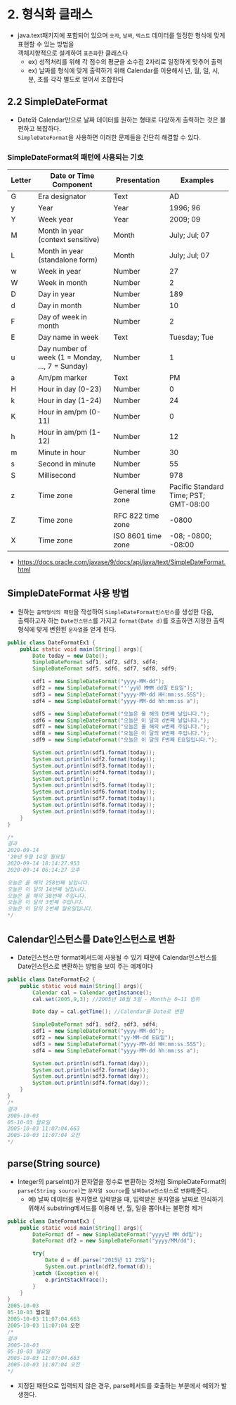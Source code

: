 # 2. 형식화 클래스

-  java.text패키지에 포함되어 있으며 `숫자`, `날짜`, `텍스트` 데이터를 일정한 형식에 맞게 표현할 수 있는 방법을 <br />
객체지향적으로 설계하여 `표준화`한 클래스다
    - ex) 성적처리를 위해 각 점수의 평균을 소수점 2자리로 일정하게 맞추어 출력
    - ex) 날짜를 형식에 맞게 출력하기 위해 Calendar를 이용해서 년, 월, 일, 시, 분, 초를 각각 별도로 얻어서 조합한다
    
## 2.2 SimpleDateFormat
- Date와 Calendar만으로 날짜 데이터를 원하는 형태로 다양하게 출력하는 것은 불편하고 복잡하다. <br />
`SimpleDateFormat`을 사용하면 이러한 문제들을 간단히 해결할 수 있다.


### SimpleDateFormat의 패턴에 사용되는 기호
|Letter |Date or Time Component  |Presentation   |Examples|
|---------|---|---|------|
|G   |Era designator    |Text    |AD|
|y    |Year    |Year    |1996; 96|
|Y    |Week year    |Year    |2009; 09|
|M    |Month in year (context sensitive)    |Month    |July; Jul; 07|
|L    |Month in year (standalone form)    |Month    |July; Jul; 07|
|w    |Week in year    |Number    |27|
|W    |Week in month    |Number   |2|
|D    |Day in year    |Number    |189|
|d    |Day in month    |Number    |10|
|F    |Day of week in month    |Number    |2|
|E    |Day name in week    |Text    |Tuesday; Tue|
|u    |Day number of week (1 = Monday, ..., 7 = Sunday)    |Number    |1|
|a    |Am/pm marker    |Text    |PM|
|H    |Hour in day (0-23)   |Number   | 0|
|k    |Hour in day (1-24)    |Number    |24|
|K    |Hour in am/pm (0-11)    |Number    |0|
|h    |Hour in am/pm (1-12)    |Number    |12|
|m    |Minute in hour    |Number    |30|
|s    |Second in minute    |Number    |55|
|S    |Millisecond    |Number    |978|
|z    |Time zone    |General time zone    |Pacific Standard Time; PST; GMT-08:00|
|Z    |Time zone    |RFC 822 time zone    |-0800|
|X    |Time zone    |ISO 8601 time zone    |-08; -0800; -08:00|
- https://docs.oracle.com/javase/9/docs/api/java/text/SimpleDateFormat.html

## SimpleDateFormat 사용 방법
- 원하는 `출력형식의 패턴`을 작성하여 `SimpleDateFormat인스턴스`를 생성한 다음, <br />
출력하고자 하는 `Date인스턴스`를 가지고 `format(Date d)`를 호출하면 지정한 출력형식에 맞게 변환된 `문자열`을 얻게 된다.

```java
public class DateFormatEx1 {
    public static void main(String[] args){
        Date today = new Date();
        SimpleDateFormat sdf1, sdf2, sdf3, sdf4;
        SimpleDateFormat sdf5, sdf6, sdf7, sdf8, sdf9;

        sdf1 = new SimpleDateFormat("yyyy-MM-dd");
        sdf2 = new SimpleDateFormat("''yy년 MMM dd일 E요일");
        sdf3 = new SimpleDateFormat("yyyy-MM-dd HH:mm:ss.SSS");
        sdf4 = new SimpleDateFormat("yyyy-MM-dd hh:mm:ss a");

        sdf5 = new SimpleDateFormat("오늘은 올 해의 D번째 날입니다.");
        sdf6 = new SimpleDateFormat("오늘은 이 달의 d번째 날입니다.");
        sdf7 = new SimpleDateFormat("오늘은 올 해의 w번째 주입니다.");
        sdf8 = new SimpleDateFormat("오늘은 이 달의 W번째 주입니다.");
        sdf9 = new SimpleDateFormat("오늘은 이 달의 F번째 E요일입니다.");

        System.out.println(sdf1.format(today));
        System.out.println(sdf2.format(today));
        System.out.println(sdf3.format(today));
        System.out.println(sdf4.format(today));
        System.out.println();
        System.out.println(sdf5.format(today));
        System.out.println(sdf6.format(today));
        System.out.println(sdf7.format(today));
        System.out.println(sdf8.format(today));
        System.out.println(sdf9.format(today));
    }
}

/*
결과
2020-09-14
'20년 9월 14일 월요일
2020-09-14 18:14:27.953
2020-09-14 06:14:27 오후

오늘은 올 해의 258번째 날입니다.
오늘은 이 달의 14번째 날입니다.
오늘은 올 해의 38번째 주입니다.
오늘은 이 달의 3번째 주입니다.
오늘은 이 달의 2번째 월요일입니다.
*/
```

## Calendar인스턴스를 Date인스턴스로 변환
- Date인스턴스만 format메서드에 사용될 수 있기 때문에 Calendar인스턴스를 Date인스턴스로 변환하는 방법을 보여 주는 예제이다
```java
public class DateFormatEx2 {
    public static void main(String[] args){
        Calendar cal = Calendar.getInstance();
        cal.set(2005,9,3); //2005년 10월 3일 - Month는 0~11 범위

        Date day = cal.getTime(); //Calendar를 Date로 변환

        SimpleDateFormat sdf1, sdf2, sdf3, sdf4;
        sdf1 = new SimpleDateFormat("yyyy-MM-dd");
        sdf2 = new SimpleDateFormat("yy-MM-dd E요일");
        sdf3 = new SimpleDateFormat("yyyy-MM-dd HH:mm:ss.SSS");
        sdf4 = new SimpleDateFormat("yyyy-MM-dd hh:mm:ss a");

        System.out.println(sdf1.format(day));
        System.out.println(sdf2.format(day));
        System.out.println(sdf3.format(day));
        System.out.println(sdf4.format(day));
    }
}
/*
결과
2005-10-03
05-10-03 월요일
2005-10-03 11:07:04.663
2005-10-03 11:07:04 오전
*/
```


## parse(String source)
- Integer의 parseInt()가 문자열을 정수로 변환하는 것처럼 
SimpleDateFormat의 `parse(String source)`는 `문자열 source`를 `날짜Date인스턴스`로 `변환`해준다.
    - 예) 날짜 데이터를 문자열로 입력받을 때, 입력받은 문자열을 날짜로 인식하기 위해서 substring메서드를 이용해 년, 월, 일을
    뽑아내는 불편함 제거

```java
public class DateFormatEx3 {
    public static void main(String[] args){
        DateFormat df = new SimpleDateFormat("yyyy년 MM dd일");
        DateFormat df2 = new SimpleDateFormat("yyyy/MM/dd");

        try{
            Date d = df.parse("2015년 11 23일");
            System.out.println(df2.format(d));
        }catch (Exception e){
            e.printStackTrace();
        }
    }
}
2005-10-03
05-10-03 월요일
2005-10-03 11:07:04.663
2005-10-03 11:07:04 오전
/*
결과
2005-10-03
05-10-03 월요일
2005-10-03 11:07:04.663
2005-10-03 11:07:04 오전
*/
```

- 지정된 패턴으로 입력되지 않은 경우, parse메서드를 호출하는 부분에서 예외가 발생한다.
